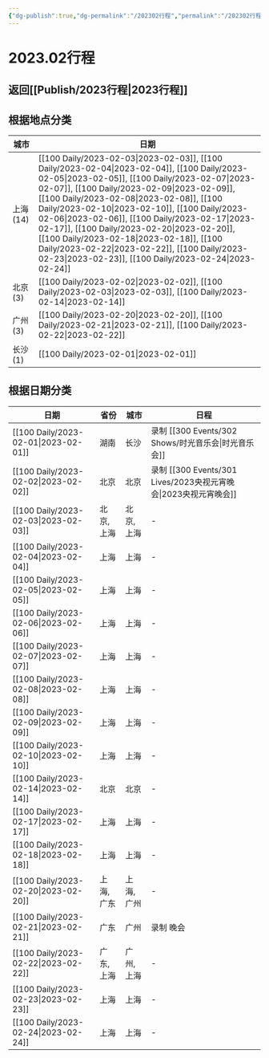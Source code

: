 ```yaml
---
{"dg-publish":true,"dg-permalink":"/202302行程","permalink":"/202302行程/"}
---
```


# 2023.02行程

## 返回[[Publish/2023行程\|2023行程]]

## 根据地点分类

| 城市      | 日期                                                                                                                                                                                                                                                                                                                                                                                                                                                                                                                                                                                           |
| ------- | -------------------------------------------------------------------------------------------------------------------------------------------------------------------------------------------------------------------------------------------------------------------------------------------------------------------------------------------------------------------------------------------------------------------------------------------------------------------------------------------------------------------------------------------------------------------------------------------- |
| 上海 (14) | [[100 Daily/2023-02-03\|2023-02-03]], [[100 Daily/2023-02-04\|2023-02-04]], [[100 Daily/2023-02-05\|2023-02-05]], [[100 Daily/2023-02-07\|2023-02-07]], [[100 Daily/2023-02-09\|2023-02-09]], [[100 Daily/2023-02-08\|2023-02-08]], [[100 Daily/2023-02-10\|2023-02-10]], [[100 Daily/2023-02-06\|2023-02-06]], [[100 Daily/2023-02-17\|2023-02-17]], [[100 Daily/2023-02-20\|2023-02-20]], [[100 Daily/2023-02-18\|2023-02-18]], [[100 Daily/2023-02-22\|2023-02-22]], [[100 Daily/2023-02-23\|2023-02-23]], [[100 Daily/2023-02-24\|2023-02-24]] |
| 北京 (3)  | [[100 Daily/2023-02-02\|2023-02-02]], [[100 Daily/2023-02-03\|2023-02-03]], [[100 Daily/2023-02-14\|2023-02-14]]                                                                                                                                                                                                                                                                                                                                                                                                                                                                    |
| 广州 (3)  | [[100 Daily/2023-02-20\|2023-02-20]], [[100 Daily/2023-02-21\|2023-02-21]], [[100 Daily/2023-02-22\|2023-02-22]]                                                                                                                                                                                                                                                                                                                                                                                                                                                                    |
| 长沙 (1)  | [[100 Daily/2023-02-01\|2023-02-01]]                                                                                                                                                                                                                                                                                                                                                                                                                                                                                                                                                      |


## 根据日期分类

| 日期                                      | 省份     | 城市     | 日程                |
| --------------------------------------- | ------ | ------ | ----------------- |
| [[100 Daily/2023-02-01\|2023-02-01]] | 湖南     | 长沙     | 录制 [[300 Events/302 Shows/时光音乐会\|时光音乐会]]      |
| [[100 Daily/2023-02-02\|2023-02-02]] | 北京     | 北京     | 录制 [[300 Events/301 Lives/2023央视元宵晚会\|2023央视元宵晚会]] |
| [[100 Daily/2023-02-03\|2023-02-03]] | 北京, 上海 | 北京, 上海 | \-                |
| [[100 Daily/2023-02-04\|2023-02-04]] | 上海     | 上海     | \-                |
| [[100 Daily/2023-02-05\|2023-02-05]] | 上海     | 上海     | \-                |
| [[100 Daily/2023-02-06\|2023-02-06]] | 上海     | 上海     | \-                |
| [[100 Daily/2023-02-07\|2023-02-07]] | 上海     | 上海     | \-                |
| [[100 Daily/2023-02-08\|2023-02-08]] | 上海     | 上海     | \-                |
| [[100 Daily/2023-02-09\|2023-02-09]] | 上海     | 上海     | \-                |
| [[100 Daily/2023-02-10\|2023-02-10]] | 上海     | 上海     | \-                |
| [[100 Daily/2023-02-14\|2023-02-14]] | 北京     | 北京     | \-                |
| [[100 Daily/2023-02-17\|2023-02-17]] | 上海     | 上海     | \-                |
| [[100 Daily/2023-02-18\|2023-02-18]] | 上海     | 上海     | \-                |
| [[100 Daily/2023-02-20\|2023-02-20]] | 上海, 广东 | 上海, 广州 | \-                |
| [[100 Daily/2023-02-21\|2023-02-21]] | 广东     | 广州     | 录制 晚会             |
| [[100 Daily/2023-02-22\|2023-02-22]] | 广东, 上海 | 广州, 上海 | \-                |
| [[100 Daily/2023-02-23\|2023-02-23]] | 上海     | 上海     | \-                |
| [[100 Daily/2023-02-24\|2023-02-24]] | 上海     | 上海     | \-                |
